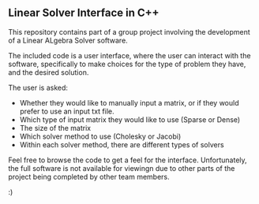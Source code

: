 ## Linear Solver Interface in C++

This repository contains part of a group project involving the development of a Linear ALgebra Solver software.

The included code is a user interface, where the user can interact with the software, specifically to make choices for the type of problem they have, and the desired solution.

The user is asked:

- Whether they would like to manually input a matrix, or if they would prefer to use an input txt file.
- Which type of input matrix they would like to use (Sparse or Dense)
- The size of the matrix
- Which solver method to use (Cholesky or Jacobi)
- Within each solver method, there are different types of solvers

Feel free to browse the code to get a feel for the interface. Unfortunately, the full software is not available for viewingn due to other parts of the project being completed by other team members.

:)
